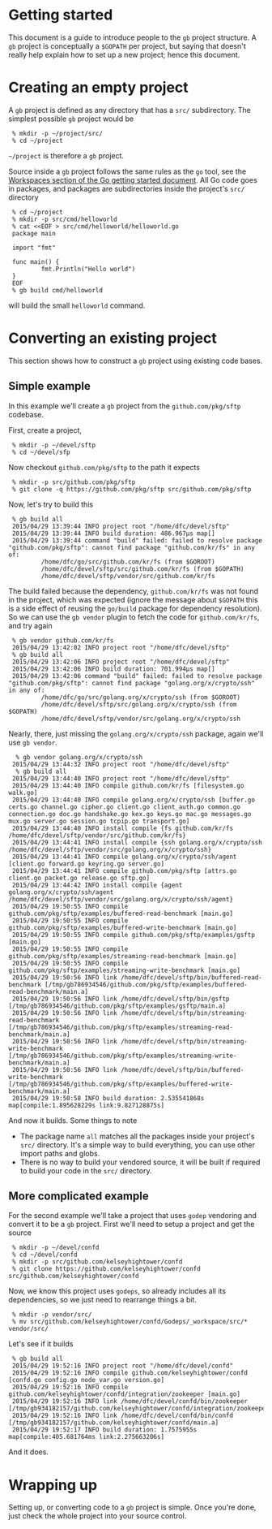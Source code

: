 # Getting started

This document is a guide to introduce people to the `gb` project structure. A `gb` project is conceptually a `$GOPATH` per project, but saying that doesn't really help explain how to set up a new project; hence this document.

# Creating an empty project

A `gb` project is defined as any directory that has a `src/` subdirectory. The simplest possible `gb` project would be

     % mkdir -p ~/project/src/
     % cd ~/project

`~/project` is therefore a `gb` project.

Source inside a `gb` project follows the same rules as the `go` tool, see the [Workspaces section of the Go getting started document](https://golang.org/doc/code.html#Workspaces). All Go code goes in packages, and packages are subdirectories inside the project's `src/` directory

     % cd ~/project
     % mkdir -p src/cmd/helloworld
     % cat <<EOF > src/cmd/helloworld/helloworld.go
     package main
     
     import "fmt"
      
     func main() {
             fmt.Println("Hello world")
     }
     EOF
     % gb build cmd/helloworld

will build the small `helloworld` command.

# Converting an existing project

This section shows how to construct a `gb` project using existing code bases.

## Simple example

In this example we'll create a `gb` project from the `github.com/pkg/sftp` codebase. 

First, create a project,

     % mkdir -p ~/devel/sftp
     % cd ~/devel/sfp

Now checkout `github.com/pkg/sftp` to the path it expects

     % mkdir -p src/github.com/pkg/sftp
     % git clone -q https://github.com/pkg/sftp src/github.com/pkg/sftp

Now, let's try to build this

     % gb build all
     2015/04/29 13:39:44 INFO project root "/home/dfc/devel/sftp"
     2015/04/29 13:39:44 INFO build duration: 486.967µs map[]
     2015/04/29 13:39:44 command "build" failed: failed to resolve package "github.com/pkg/sftp": cannot find package "github.com/kr/fs" in any of:
             /home/dfc/go/src/github.com/kr/fs (from $GOROOT)
             /home/dfc/devel/sftp/src/github.com/kr/fs (from $GOPATH)
             /home/dfc/devel/sftp/vendor/src/github.com/kr/fs

The build failed because the dependency, `github.com/kr/fs` was not found in the project, which was expected (ignore the message about `$GOPATH` this is a side effect of reusing the `go/build` package for dependency resolution). So we can use the `gb vendor` plugin to fetch the code for `github.com/kr/fs`, and try again

     % gb vendor github.com/kr/fs
     2015/04/29 13:42:02 INFO project root "/home/dfc/devel/sftp"
     % gb build all                                                                                                                   
     2015/04/29 13:42:06 INFO project root "/home/dfc/devel/sftp"
     2015/04/29 13:42:06 INFO build duration: 701.994µs map[]
     2015/04/29 13:42:06 command "build" failed: failed to resolve package "github.com/pkg/sftp": cannot find package "golang.org/x/crypto/ssh" in any of:
             /home/dfc/go/src/golang.org/x/crypto/ssh (from $GOROOT)
             /home/dfc/devel/sftp/src/golang.org/x/crypto/ssh (from $GOPATH)
             /home/dfc/devel/sftp/vendor/src/golang.org/x/crypto/ssh

Nearly, there, just missing the `golang.org/x/crypto/ssh` package, again we'll use `gb vendor`.

      % gb vendor golang.org/x/crypto/ssh
     2015/04/29 13:44:32 INFO project root "/home/dfc/devel/sftp"
      % gb build all                                                                                                                   
     2015/04/29 13:44:40 INFO project root "/home/dfc/devel/sftp"
     2015/04/29 13:44:40 INFO compile github.com/kr/fs [filesystem.go walk.go]
     2015/04/29 13:44:40 INFO compile golang.org/x/crypto/ssh [buffer.go certs.go channel.go cipher.go client.go client_auth.go common.go connection.go doc.go handshake.go kex.go keys.go mac.go messages.go mux.go server.go session.go tcpip.go transport.go]
     2015/04/29 13:44:40 INFO install compile {fs github.com/kr/fs /home/dfc/devel/sftp/vendor/src/github.com/kr/fs}
     2015/04/29 13:44:41 INFO install compile {ssh golang.org/x/crypto/ssh /home/dfc/devel/sftp/vendor/src/golang.org/x/crypto/ssh}
     2015/04/29 13:44:41 INFO compile golang.org/x/crypto/ssh/agent [client.go forward.go keyring.go server.go]
     2015/04/29 13:44:41 INFO compile github.com/pkg/sftp [attrs.go client.go packet.go release.go sftp.go]
     2015/04/29 13:44:42 INFO install compile {agent golang.org/x/crypto/ssh/agent /home/dfc/devel/sftp/vendor/src/golang.org/x/crypto/ssh/agent}
     2015/04/29 19:50:55 INFO compile github.com/pkg/sftp/examples/buffered-read-benchmark [main.go]
     2015/04/29 19:50:55 INFO compile github.com/pkg/sftp/examples/buffered-write-benchmark [main.go]
     2015/04/29 19:50:55 INFO compile github.com/pkg/sftp/examples/gsftp [main.go]
     2015/04/29 19:50:55 INFO compile github.com/pkg/sftp/examples/streaming-read-benchmark [main.go]
     2015/04/29 19:50:55 INFO compile github.com/pkg/sftp/examples/streaming-write-benchmark [main.go]
     2015/04/29 19:50:56 INFO link /home/dfc/devel/sftp/bin/buffered-read-benchmark [/tmp/gb786934546/github.com/pkg/sftp/examples/buffered-read-benchmark/main.a]
     2015/04/29 19:50:56 INFO link /home/dfc/devel/sftp/bin/gsftp [/tmp/gb786934546/github.com/pkg/sftp/examples/gsftp/main.a]
     2015/04/29 19:50:56 INFO link /home/dfc/devel/sftp/bin/streaming-read-benchmark [/tmp/gb786934546/github.com/pkg/sftp/examples/streaming-read-benchmark/main.a]
     2015/04/29 19:50:56 INFO link /home/dfc/devel/sftp/bin/streaming-write-benchmark [/tmp/gb786934546/github.com/pkg/sftp/examples/streaming-write-benchmark/main.a]
     2015/04/29 19:50:56 INFO link /home/dfc/devel/sftp/bin/buffered-write-benchmark [/tmp/gb786934546/github.com/pkg/sftp/examples/buffered-write-benchmark/main.a]
     2015/04/29 19:50:58 INFO build duration: 2.535541868s map[compile:1.895628229s link:9.827128875s]

And now it builds. Some things to note

- The package name `all` matches all the packages inside your project's `src/` directory. It's a simple way to build everything, you can use other import paths and globs.
- There is no way to build your vendored source, it will be built if required to build your code in the `src/` directory.

## More complicated example

For the second example we'll take a project that uses `godep` vendoring and convert it to be a `gb` project. First we'll need to setup a project and get the source

     % mkdir -p ~/devel/confd
     % cd ~/devel/confd
     % mkdir -p src/github.com/kelseyhightower/confd
     % git clone https://github.com/kelseyhightower/confd src/github.com/kelseyhightower/confd  

Now, we know this project uses `godeps`, so already includes all its dependencies, so we just need to rearrange things a bit.
 
     % mkdir -p vendor/src/
     % mv src/github.com/kelseyhightower/confd/Godeps/_workspace/src/* vendor/src/

Let's see if it builds

     % gb build all
     2015/04/29 19:52:16 INFO project root "/home/dfc/devel/confd"
     2015/04/29 19:52:16 INFO compile github.com/kelseyhightower/confd [confd.go config.go node_var.go version.go]
     2015/04/29 19:52:16 INFO compile github.com/kelseyhightower/confd/integration/zookeeper [main.go]
     2015/04/29 19:52:16 INFO link /home/dfc/devel/confd/bin/zookeeper [/tmp/gb934182157/github.com/kelseyhightower/confd/integration/zookeeper/main.a]
     2015/04/29 19:52:16 INFO link /home/dfc/devel/confd/bin/confd [/tmp/gb934182157/github.com/kelseyhightower/confd/main.a]
     2015/04/29 19:52:17 INFO build duration: 1.7575955s map[compile:405.681764ms link:2.275663206s]

And it does.

# Wrapping up

Setting up, or converting code to a `gb` project is simple. Once you're done, just check the whole project into your source control.
